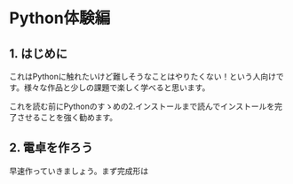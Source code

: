 # Python体験編

## 1. はじめに

これはPythonに触れたいけど難しそうなことはやりたくない！という人向けです。様々な作品と少しの課題で楽しく学べると思います。

これを読む前にPythonのすゝめの2.インストールまで読んでインストールを完了させることを強く勧めます。

## 2. 電卓を作ろう

早速作っていきましょう。まず完成形は
